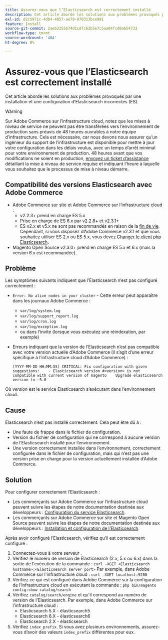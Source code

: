 ```yaml
---
title: Assurez-vous que l’Elasticsearch est correctement installé
description: Cet article aborde les solutions aux problèmes provoqués par une installation et une configuration d’Elasticsearch incorrectes (ES).
exl-id: d2c5971c-4db4-4857-ae79-970313bce981
feature: Install
source-git-commit: 2aeb2355b74d1cdfc62b5e7c5aa04fcd0a654733
workflow-type: tm+mt
source-wordcount: '484'
ht-degree: 0%

---
```


# Assurez-vous que l’Elasticsearch est correctement installé

Cet article aborde les solutions aux problèmes provoqués par une installation et une configuration d’Elasticsearch incorrectes (ES).

>[!WARNING]
>
>Sur Adobe Commerce sur l’infrastructure cloud, notez que les mises à niveau de service ne peuvent pas être transférées vers l’environnement de production sans préavis de 48 heures ouvrables à notre équipe d’infrastructure. Cela est nécessaire, car nous devons nous assurer qu’un ingénieur du support de l’infrastructure est disponible pour mettre à jour votre configuration dans les délais voulus, avec un temps d’arrêt minimal pour votre environnement de production. 48 heures avant que vos modifications ne soient en production, [envoyez un ticket d’assistance](/help/help-center-guide/help-center/magento-help-center-user-guide.md#submit-ticket) détaillant la mise à niveau de service requise et indiquant l’heure à laquelle vous souhaitez que le processus de mise à niveau démarre.

## Compatibilité des versions Elasticsearch avec Adobe Commerce

* Adobe Commerce sur site et Adobe Commerce sur l’infrastructure cloud :
   * v2.2.3+ prend en charge ES 5.x
   * Prise en charge de ES 6.x par v2.2.8+ et v2.3.1+
   * ES v2.x et v5.x ne sont pas recommandés en raison de la [fin de vie](https://www.elastic.co/support/eol). Cependant, si vous disposez d’Adobe Commerce v2.3.1 et que vous souhaitez utiliser ES 2.x ou ES 5.x, vous devez [Changer le client php Elasticsearch](https://experienceleague.adobe.com/fr/docs/commerce-operations/configuration-guide/search/overview-search).
* Magento Open Source v2.3.0+ prend en charge ES 5.x et 6.x (mais la version 6.x est recommandée).

## Problème

Les symptômes suivants indiquent que l’Elasticsearch n’est pas configuré correctement :

* `Error: No alive nodes in your cluster` - Cette erreur peut apparaître dans les journaux Adobe Commerce :
   * `var/log/system.log`
   * `var/log/support_report.log`
   * `var/log/cron.log`
   * `var/log/exception.log`
   * ou dans l’invite (lorsque vous exécutez une réindexation, par exemple)
* Erreurs indiquant que la version de l’Elasticsearch n’est pas compatible avec votre version actuelle d’Adobe Commerce (il s’agit d’une erreur spécifique à l’infrastructure cloud d’Adobe Commerce) :

  ```
  [YYYY-MM-DD HH:MM:SS] CRITICAL: Fix configuration with given suggestions:    - Elasticsearch version #<version> is not compatible with current version of magento    Upgrade elasticsearch version to ~5.0
  ```

Où *version* est le service Elasticsearch s’exécutant dans l’environnement cloud.

## Cause

Elasticsearch n’est pas installé correctement. Cela peut être dû à :

* Une faute de frappe dans le fichier de configuration.
* Version du fichier de configuration qui ne correspond à aucune version de l’Elasticsearch installé pour l’environnement.
* Une version correctement installée dans l’environnement, correctement configurée dans le fichier de configuration, mais qui n’est pas une version prise en charge pour la version actuellement installée d’Adobe Commerce.

## Solution

Pour configurer correctement l’Elasticsearch :

* Les commerçants sur Adobe Commerce sur l’infrastructure cloud peuvent suivre les étapes de notre documentation destinée aux développeurs : [Configuration du service Elasticsearch](https://experienceleague.adobe.com/fr/docs/commerce-cloud-service/user-guide/configure/service/elasticsearch).
* Les commerçants sur Adobe Commerce sur site et Magento Open Source peuvent suivre les étapes de notre documentation destinée aux développeurs : [Installation et configuration de l’Elasticsearch](https://experienceleague.adobe.com/fr/docs/commerce-operations/configuration-guide/search/overview-search).

Après avoir configuré l’Elasticsearch, vérifiez qu’il est correctement configuré :

1. Connectez-vous à votre serveur .
1. Vérifiez le numéro de version de Elasticsearch (2.x, 5.x ou 6.x) dans la sortie de l&#39;exécution de la commande : `curl -XGET <Elasticsearch hostname>:<Elasticsearch server port>` Par exemple, dans Adobe Commerce sur l&#39;infrastructure cloud : `curl -XGET localhost:9200`
1. Vérifiez ce qui est configuré dans Adobe Commerce sur la configuration de l’infrastructure cloud en exécutant la commande : `php bin/magento config:show catalog/search`
1. Vérifiez `catalog/search/engine` et qu&#39;il correspond au numéro de version de l&#39;Elasticsearch. Par exemple, dans Adobe Commerce sur l’infrastructure cloud :
   * Elasticsearch 5.X - élasticsearch5
   * Elasticsearch 6.X - élasticsearch6
   * Elasticsearch 2.X - élasticsearch
1. Vérifiez `index_prefix`. Si vous avez plusieurs environnements, assurez-vous d’avoir des valeurs `index_prefix` différentes pour eux.
